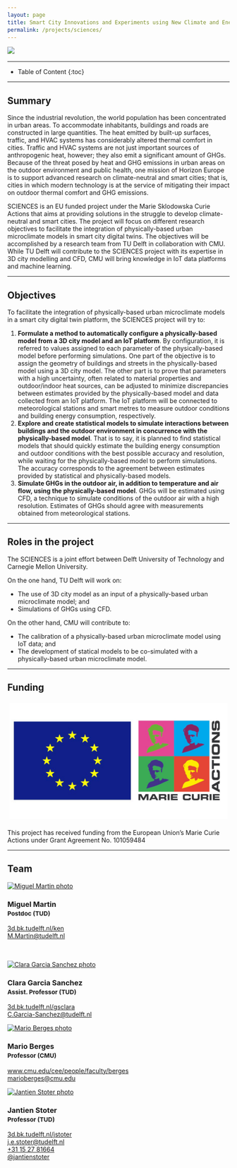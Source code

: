 ```yaml
---
layout: page
title: Smart City Innovations and Experiments using New Climate and Energy Simulations
permalink: /projects/sciences/
---
```


<div class="row">
  <div class="col-sm-14 col-xs-14"><img class="img-responsive" src="{{ img/projects/sciences.jpg }}"></div>
</div>

- - -

* Table of Content
{:toc}

- - -
## Summary

Since the industrial revolution, the world population has been concentrated in urban areas. To accommodate inhabitants, buildings and roads are 
constructed in large quantities. The heat emitted by built-up surfaces, traffic, and HVAC systems has considerably altered thermal comfort in cities.
Traffic and HVAC systems are not just important sources of anthropogenic heat, however; they also emit a significant amount of GHGs. Because of the 
threat posed by heat and GHG emissions in urban areas on the outdoor environment and public health, one mission of Horizon Europe is to support
advanced research on climate-neutral and smart cities; that is, cities in which modern technology is at the service of mitigating their impact 
on outdoor thermal comfort and GHG emissions.

SCIENCES is an EU funded project under the Marie Sklodowska Curie Actions that aims at providing solutions in the struggle to develop climate-neutral
and smart cities. The project will focus on different research objectives to facilitate the integration of physically-based urban microclimate models
in smart city digital twins. The objectives will be accomplished by a research team from TU Delft in collaboration with CMU. While TU Delft will contribute
to the SCIENCES project with its expertise in 3D city modelling and CFD, CMU will bring knowledge in IoT data platforms and machine learning.


- - -
## Objectives

To facilitate the integration of physically-based urban microclimate models in a smart city digital twin platform, the SCIENCES project will try to:
1. <b>Formulate a method to automatically configure a physically-based model from a 3D city model and an IoT platform</b>. By configuration, it is referred
to values assigned to each parameter of the physically-based model before performing simulations. One part of the objective is to assign the geometry
of buildings and streets in the physically-based model using a 3D city model. The other part is to prove that parameters with a high uncertainty,
often related to material properties and outdoor/indoor heat sources, can be adjusted to minimize discrepancies between estimates provided
by the physically-based model and data collected from an IoT platform. The IoT platform will be connected to meteorological stations and smart metres
to measure outdoor conditions and building energy consumption, respectively.
2. <b>Explore and create statistical models to simulate interactions between buildings and the outdoor environment in concurrence with the physically-based
model</b>. That is to say, it is planned to find statistical models that should quickly estimate the building energy consumption and outdoor conditions
with the best possible accuracy and resolution, while waiting for the physically-based model to perform simulations. The accuracy corresponds to the
agreement between estimates provided by statistical and physically-based models.
3. <b>Simulate GHGs in the outdoor air, in addition to temperature and air flow, using the physically-based model</b>. GHGs will be estimated using 
CFD, a technique to simulate conditions of the outdoor air with a high resolution. Estimates of GHGs should agree with measurements obtained 
from meteorological stations. 


- - -
## Roles in the project

The SCIENCES is a joint effort between Delft University of Technology and Carnegie Mellon University. 

On the one hand, TU Delft will work on:
- The use of 3D city model as an input of a physically-based urban microclimate model; and
- Simulations of GHGs using CFD.

On the other hand, CMU will contribute to:
- The calibration of a physically-based urban microclimate model using IoT data; and
- The development of statical models to be co-simulated with a physically-based urban microclimate model.

- - -
## Funding

<div class="row">
<div style="padding:5px" class="col-md-4 col-sm-4 col-xs-6"><img src="/img/partners/marie_curie.jpg" alt="EU logo" ></div>
</div>

This project has received funding from the European Union’s Marie Curie Actions under Grant Agreement No. 101059484

- - -
## Team

<div class="row">

  <div class="col-md-4 col-sm-4 col-xs-8 col-xs-offset-2 col-sm-offset-0 col-md-offset-0">
      <a href="https://3d.bk.tudelft.nl/ken"><img class="img-circle img-responsive" src="{{ site.baseurl }}/img/staff/miguel.jpg" alt="Miguel Martin photo" /></a>
    <h3>Miguel Martin<br /><small>Postdoc (TUD)</small></h3>
    <p>
        <i class="fas fa-home"></i> <a href="https://3d.bk.tudelft.nl/ken">3d.bk.tudelft.nl/ken</a><br />
        <i class="fas fa-envelope"></i> <a href="mailto:M.Martin@tudelft.nl">M.Martin@tudelft.nl</a><br />
        <br />
        <br />
    </p>
  </div>

  <div class="col-md-4 col-sm-4 col-xs-8 col-xs-offset-2 col-sm-offset-0 col-md-offset-0">
        <a href="https://3d.bk.tudelft.nl/gsclara"><img class="img-circle img-responsive" src="{{ site.baseurl }}/img/staff/clara.jpg" alt="Clara Garcia Sanchez photo" /></a>
      <h3>Clara Garcia Sanchez<br /><small>Assist. Professor (TUD)</small></h3>
      <p>
          <i class="fas fa-home"></i> <a href="http://3d.bk.tudelft.nl/gsclara">3d.bk.tudelft.nl/gsclara</a><br/>
          <i class="fas fa-envelope"></i> <a href="mailto:C.Garcia-Sanchez@tudelft.nl">C.Garcia-Sanchez@tudelft.nl</a><br/>
      </p>
  </div>

  <div class="col-md-4 col-sm-4 col-xs-8 col-xs-offset-2 col-sm-offset-0 col-md-offset-0">
        <a href="https://www.cmu.edu/cee/people/faculty/berges.html"><img class="img-circle img-responsive" src="{{ site.baseurl }}/img/staff/mario.jpg" alt="Mario Berges photo" /></a>
      <h3>Mario Berges<br /><small>Professor (CMU)</small></h3>
      <p>
          <i class="fas fa-home"></i> <a href="https://www.cmu.edu/cee/people/faculty/berges.html">www.cmu.edu/cee/people/faculty/berges</a><br/>
          <i class="fas fa-envelope"></i> <a href="mailto:marioberges@cmu.edu">marioberges@cmu.edu</a><br/>
      </p>
  </div>

  <div class="col-md-4 col-sm-4 col-xs-8 col-xs-offset-2 col-sm-offset-0 col-md-offset-0">
        <a href="http://3d.bk.tudelft.nl/jstoter"><img class="img-circle img-responsive" src="{{ site.baseurl }}/img/staff/jantien.jpg" alt="Jantien Stoter photo" /></a>
      <h3>Jantien Stoter<br /><small>Professor (TUD)</small></h3>
      <p>
          <i class="fas fa-home"></i> <a href="http://3d.bk.tudelft.nl/jstoter">3d.bk.tudelft.nl/jstoter</a><br />
          <i class="fas fa-envelope"></i> <a href="mailto:j.e.stoter@tudelft.nl">j.e.stoter@tudelft.nl</a><br />
          <i class="fas fa-phone"></i> <a href="tel:+31 15 27 81664">+31 15 27 81664</a><br />
          <i class="fab fa-twitter"></i> <a href="https://twitter.com/jantienstoter">@jantienstoter</a><br />
      </p>
  </div>

</div>
